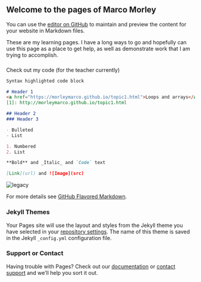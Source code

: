 ## Welcome to the pages of Marco Morley

You can use the [editor on GitHub](https://github.com/morleymarco/morleymarco.github.io/edit/master/index.md) to maintain and preview the content for your website in Markdown files.

These are my learning pages.  I have a long ways to go and hopefully can use this page as a place to get help, as well as demonstrate
work that I am trying to accomplish.

### 

Check out my code (for the teacher currently)

```markdown
Syntax highlighted code block

# Header 1
<a href="https://morleymarco.github.io/topic1.html">Loops and arrays</a>
[1]: http://morleymarco.github.io/topic1.html

## Header 2
### Header 3

- Bulleted
- List

1. Numbered
2. List

**Bold** and _Italic_ and `Code` text

[Link](url) and ![Image](src)
```
<img src="../pics/Generations.png" alt="legacy" class="inline"/>

For more details see [GitHub Flavored Markdown](https://guides.github.com/features/mastering-markdown/).

### Jekyll Themes

Your Pages site will use the layout and styles from the Jekyll theme you have selected in your [repository settings](https://github.com/morleymarco/morleymarco.github.io/settings). The name of this theme is saved in the Jekyll `_config.yml` configuration file.

### Support or Contact

Having trouble with Pages? Check out our [documentation](https://help.github.com/categories/github-pages-basics/) or [contact support](https://github.com/contact) and we’ll help you sort it out.

         
